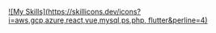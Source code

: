 [![My Skills](https://skillicons.dev/icons?i=aws,gcp,azure,react,vue,mysql,ps,php, flutter&perline=4)](https://skillicons.dev)
